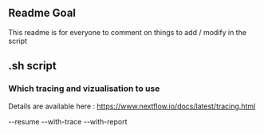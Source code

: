 
## Readme Goal

This readme is for everyone to comment on things to add / modify in the script


## .sh script

### Which tracing and vizualisation to use

Details are available here : https://www.nextflow.io/docs/latest/tracing.html

--resume --with-trace --with-report
